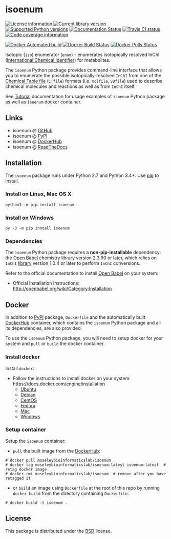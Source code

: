 # isoenum

[![License information](https://img.shields.io/pypi/l/isoenum.svg)](https://choosealicense.com/licenses/bsd-3-clause-clear/)
[![Current library version](https://img.shields.io/pypi/v/isoenum.svg)](https://pypi.org/project/isoenum)
[![Supported Python versions](https://img.shields.io/pypi/pyversions/isoenum.svg)](https://pypi.org/project/isoenum)
[![Documentation Status](https://readthedocs.org/projects/isoenum/badge/?version=latest)](http://isoenum.readthedocs.io/en/latest/?badge=latest)
[![Travis CI status](https://travis-ci.org/MoseleyBioinformaticsLab/isoenum.svg?branch=master)](https://travis-ci.org/MoseleyBioinformaticsLab/isoenum)
[![Code coverage information](https://codecov.io/gh/MoseleyBioinformaticsLab/isoenum/branch/master/graphs/badge.svg?branch=master)](https://codecov.io/gh/MoseleyBioinformaticsLab/isoenum)

[![Docker Automated build](https://img.shields.io/docker/automated/moseleybioinformaticslab/isoenum.svg)](https://github.com/MoseleyBioinformaticsLab/isoenum)
[![Docker Build Status](https://img.shields.io/docker/build/moseleybioinformaticslab/isoenum.svg)](https://hub.docker.com/r/moseleybioinformaticslab/isoenum)
[![Docker Pulls Status](https://img.shields.io/docker/pulls/moseleybioinformaticslab/isoenum.svg)](https://hub.docker.com/r/moseleybioinformaticslab/isoenum)


Isotopic (``iso``) enumerator (``enum``) - enumerates isotopically resolved
InChI ([International Chemical Identifier](https://www.inchi-trust.org/)) for metabolites.

The ``isoenum`` Python package provides command-line interface that
allows you to enumerate the possible isotopically-resolved ``InChI`` from one of
the [Chemical Table file](https://en.wikipedia.org/wiki/Chemical_table_file) (``CTfile``) formats
(i.e. ``molfile``, ``SDfile``) used to describe chemical molecules and reactions as well as from ``InChI``
itself.

See [Tutorial](http://isoenum.readthedocs.io/en/latest/tutorial.html) documentation for
usage examples of ``isoenum`` Python package as well as ``isoenum`` docker container.


## Links

   * isoenum @ [GitHub](https://github.com/MoseleyBioinformaticsLab/isoenum)
   * isoenum @ [PyPI](https://pypi.org/project/isoenum)
   * isoenum @ [DockerHub](https://hub.docker.com/r/moseleybioinformaticslab/isoenum)
   * isoenum @ [ReadTheDocs](http://isoenum.readthedocs.io)


## Installation

The ``isoenum`` package runs under Python 2.7 and Python 3.4+. Use [pip](https://pip.pypa.io) to install.


### Install on Linux, Mac OS X

```
python3 -m pip install isoenum
```


### Install on Windows

```
py -3 -m pip install isoenum
```

### Dependencies

The ``isoenum`` Python package requires a **non-pip-installable** dependency: the
[Open Babel](http://openbabel.org) chemistry library version 2.3.90 or later,
which relies on ``InChI`` [library](https://www.inchi-trust.org/downloads) version 1.0.4 or later to perform ``InChI``
conversions.

Refer to the official documentation to install [Open Babel](http://openbabel.org) on your system:

   * Official Installation Instructions: http://openbabel.org/wiki/Category:Installation


## Docker

In addition to [PyPI](https://pypi.org/project/isoenum) package, ``Dockerfile`` and
the automatically built [DockerHub](https://hub.docker.com/r/moseleybioinformaticslab/isoenum)
container, which contains the ``isoenum`` Python package and all its dependencies, are 
also provided.

To use the ``isoenum`` Python package, you will need to setup docker for your system
and ``pull`` or ``build`` the docker container.

### Install docker

Install ``docker``:
   * Follow the instructions to install docker on your system: https://docs.docker.com/engine/installation
      * [Ubuntu](https://docs.docker.com/engine/installation/linux/docker-ce/ubuntu)
      * [Debian](https://docs.docker.com/engine/installation/linux/docker-ce/debian)
      * [CentOS](https://docs.docker.com/engine/installation/linux/docker-ce/centos)
      * [Fedora](https://docs.docker.com/engine/installation/linux/docker-ce/fedora)
      * [Mac](https://docs.docker.com/docker-for-mac/install)
      * [Windows](https://docs.docker.com/docker-for-windows/install)

### Setup container

Setup the ``isoenum`` container:
   * ``pull`` the built image from the [DockerHub](https://hub.docker.com/r/moseleybioinformaticslab/isoenum):
   ```
   # docker pull moseleybioinformaticslab/isoenum
   # docker tag moseleybioinformaticslab/isoenum:latest isoenum:latest  # retag docker image
   # docker rmi moseleybioinformaticslab/isoenum  # remove after you have retagged it
   ```
   * or ``build`` an image using ``Dockerfile`` at the root of this repo by running
     ``docker build`` from the directory containing ``Dockerfile``:
   ```
   # docker build -t isoenum .
   ```


## License

This package is distributed under the [BSD](https://choosealicense.com/licenses/bsd-3-clause-clear) license.
